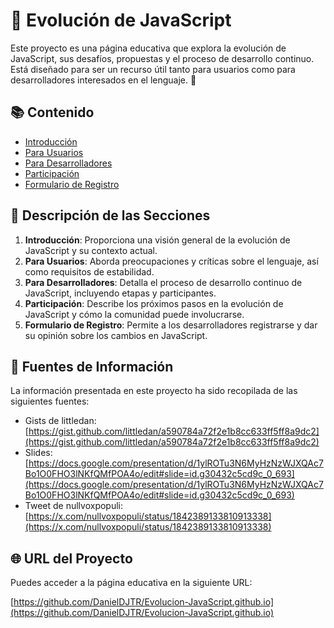 # 🌟 Evolución de JavaScript

Este proyecto es una página educativa que explora la evolución de JavaScript, sus desafíos, propuestas y el proceso de desarrollo continuo. Está diseñado para ser un recurso útil tanto para usuarios como para desarrolladores interesados en el lenguaje. 🚀

## 📚 Contenido

- [Introducción](./index.html)
- [Para Usuarios](./usuarios.html)
- [Para Desarrolladores](./desarrolladores.html)
- [Participación](./participacion.html)
- [Formulario de Registro](./formulario.html)

## 📝 Descripción de las Secciones

1. **Introducción**: Proporciona una visión general de la evolución de JavaScript y su contexto actual.
2. **Para Usuarios**: Aborda preocupaciones y críticas sobre el lenguaje, así como requisitos de estabilidad.
3. **Para Desarrolladores**: Detalla el proceso de desarrollo continuo de JavaScript, incluyendo etapas y participantes.
4. **Participación**: Describe los próximos pasos en la evolución de JavaScript y cómo la comunidad puede involucrarse.
5. **Formulario de Registro**: Permite a los desarrolladores registrarse y dar su opinión sobre los cambios en JavaScript.

## 📖 Fuentes de Información

La información presentada en este proyecto ha sido recopilada de las siguientes fuentes:

- Gists de littledan: [https://gist.github.com/littledan/a590784a72f2e1b8cc633ff5ff8a9dc2](https://gist.github.com/littledan/a590784a72f2e1b8cc633ff5ff8a9dc2)
- Slides: [https://docs.google.com/presentation/d/1ylROTu3N6MyHzNzWJXQAc7Bo1O0FHO3lNKfQMfPOA4o/edit#slide=id.g30432c5cd9c_0_693](https://docs.google.com/presentation/d/1ylROTu3N6MyHzNzWJXQAc7Bo1O0FHO3lNKfQMfPOA4o/edit#slide=id.g30432c5cd9c_0_693)
- Tweet de nullvoxpopuli: [https://x.com/nullvoxpopuli/status/1842389133810913338](https://x.com/nullvoxpopuli/status/1842389133810913338)

## 🌐 URL del Proyecto

Puedes acceder a la página educativa en la siguiente URL:

[https://github.com/DanielDJTR/Evolucion-JavaScript.github.io](https://github.com/DanielDJTR/Evolucion-JavaScript.github.io)
